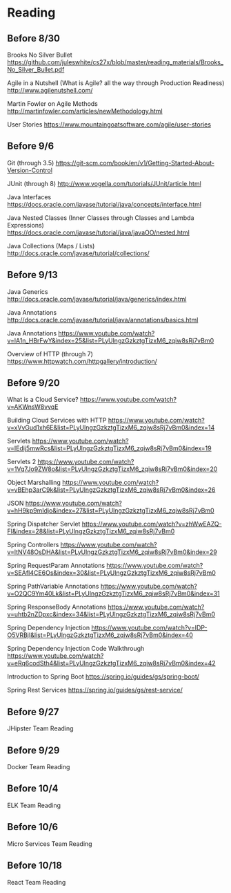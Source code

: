 # Reading

## Before 8/30

Brooks No Silver Bullet https://github.com/juleswhite/cs27x/blob/master/reading_materials/Brooks_No_Silver_Bullet.pdf

Agile in a Nutshell (What is Agile? all the way through Production Readiness) http://www.agilenutshell.com/

Martin Fowler on Agile Methods http://martinfowler.com/articles/newMethodology.html

User Stories https://www.mountaingoatsoftware.com/agile/user-stories

## Before 9/6

Git (through 3.5) https://git-scm.com/book/en/v1/Getting-Started-About-Version-Control

JUnit (through 8) http://www.vogella.com/tutorials/JUnit/article.html

Java Interfaces
https://docs.oracle.com/javase/tutorial/java/concepts/interface.html

Java Nested Classes (Inner Classes through Classes and Lambda Expressions)
https://docs.oracle.com/javase/tutorial/java/javaOO/nested.html

Java Collections (Maps / Lists) http://docs.oracle.com/javase/tutorial/collections/

## Before 9/13

Java Generics http://docs.oracle.com/javase/tutorial/java/generics/index.html

Java Annotations http://docs.oracle.com/javase/tutorial/java/annotations/basics.html

Java Annotations
https://www.youtube.com/watch?v=lA1n_HBrFwY&index=25&list=PLyUlngzGzkztgTizxM6_zqiw8sRj7vBm0

Overview of HTTP (through 7) https://www.httpwatch.com/httpgallery/introduction/

## Before 9/20

What is a Cloud Service?
https://www.youtube.com/watch?v=AKWnsW8vvqE

Building Cloud Services with HTTP https://www.youtube.com/watch?v=xVvGud1xh6E&list=PLyUlngzGzkztgTizxM6_zqiw8sRj7vBm0&index=14

Servlets
https://www.youtube.com/watch?v=IEdij5mwRcs&list=PLyUlngzGzkztgTizxM6_zqiw8sRj7vBm0&index=19

Servlets 2
https://www.youtube.com/watch?v=1Vq7Jo9ZW8o&list=PLyUlngzGzkztgTizxM6_zqiw8sRj7vBm0&index=20

Object Marshalling
https://www.youtube.com/watch?v=vBEhp3arC9k&list=PLyUlngzGzkztgTizxM6_zqiw8sRj7vBm0&index=26

JSON
https://www.youtube.com/watch?v=hH9kp9mIdjo&index=27&list=PLyUlngzGzkztgTizxM6_zqiw8sRj7vBm0

Spring Dispatcher Servlet
https://www.youtube.com/watch?v=zhWwEAZQ-FI&index=28&list=PLyUlngzGzkztgTizxM6_zqiw8sRj7vBm0

Spring Controllers
https://www.youtube.com/watch?v=ltNV48OsDHA&list=PLyUlngzGzkztgTizxM6_zqiw8sRj7vBm0&index=29

Spring RequestParam Annotations
https://www.youtube.com/watch?v=SEAfI4CE6Os&index=30&list=PLyUlngzGzkztgTizxM6_zqiw8sRj7vBm0

Spring PathVariable Annotations
https://www.youtube.com/watch?v=O2QC9Ym40Lk&list=PLyUlngzGzkztgTizxM6_zqiw8sRj7vBm0&index=31

Spring ResponseBody Annotations
https://www.youtube.com/watch?v=uhtb2nZDpxc&index=34&list=PLyUlngzGzkztgTizxM6_zqiw8sRj7vBm0

Spring Dependency Injection
https://www.youtube.com/watch?v=IDP-O5VRBjI&list=PLyUlngzGzkztgTizxM6_zqiw8sRj7vBm0&index=40

Spring Dependency Injection Code Walkthrough
https://www.youtube.com/watch?v=eRq6codSth4&list=PLyUlngzGzkztgTizxM6_zqiw8sRj7vBm0&index=42

Introduction to Spring Boot https://spring.io/guides/gs/spring-boot/

Spring Rest Services
https://spring.io/guides/gs/rest-service/

## Before 9/27 

JHipster Team Reading

## Before 9/29

Docker Team Reading

## Before 10/4

ELK Team Reading

## Before 10/6

Micro Services Team Reading

## Before 10/18

React Team Reading


